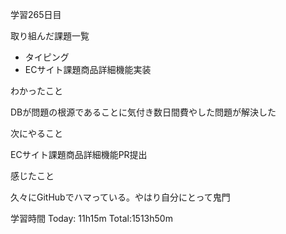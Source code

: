 学習265日目

取り組んだ課題一覧

- タイピング
- ECサイト課題商品詳細機能実装

わかったこと

DBが問題の根源であることに気付き数日間費やした問題が解決した

次にやること

ECサイト課題商品詳細機能PR提出

感じたこと

久々にGitHubでハマっている。やはり自分にとって鬼門

学習時間 Today: 11h15m Total:1513h50m